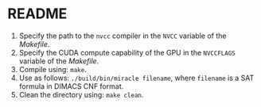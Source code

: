 # README

1. Specify the path to the `nvcc` compiler in the `NVCC` variable of the *Makefile*.
2. Specify the CUDA compute capability of the GPU in the `NVCCFLAGS` variable of the *Makefile*.
3. Compile using: `make`.
4. Use as follows: `./build/bin/miracle filename`, where `filename` is a SAT formula in DIMACS CNF format.
5. Clean the directory using: `make clean`.

